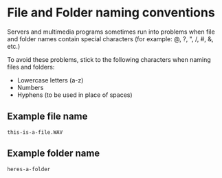# File and Folder naming conventions

Servers and multimedia programs sometimes run into problems when file and folder names contain special characters (for example: @, ?, ", /, #, &, etc.)

To avoid these problems, stick to the following characters when naming files and folders:

* Lowercase letters (a-z)
* Numbers
* Hyphens (to be used in place of spaces)

## Example file name

`this-is-a-file.WAV`

## Example folder name

`heres-a-folder`


